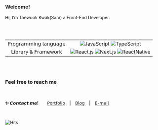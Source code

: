 

### Welcome!

Hi, I’m Taewook Kwak(Sam) a Front-End Developer.

 <br/>
<br/>

 <table>
    <tbody>
      <tr align="center">
        <td>𝖯𝗋𝗈𝗀𝗋𝖺𝗆𝗆𝗂𝗇𝗀 𝗅𝖺𝗇𝗀𝗎𝖺𝗀𝖾</td>
        <td>
          <img src="https://img.shields.io/badge/JavaScript-DB9D22?style=for-the-badge&logo=JavaScript&logoColor=white" alt="JavaScript"> 
          <img src="https://img.shields.io/badge/TypeScript-2F74C0?style=for-the-badge&logo=TypeScript&logoColor=white" alt="TypeScript"> 
        </td>
      </tr>
      <tr align="center">
        <td>𝖫𝗂𝖻𝗋𝖺𝗋𝗒 & 𝖥𝗋𝖺𝗆𝖾𝗐𝗈𝗋𝗄</td>
        <td>
          <img src="https://img.shields.io/badge/React-00D1F7?style=for-the-badge&logo=React&logoColor=white" alt="React.js">
          <img src="https://img.shields.io/badge/Next-212121?style=for-the-badge&logo=Next.js&logoColor=white" alt="Next.js">
          <img src="https://img.shields.io/badge/ReactNative-00D1F7?style=for-the-badge&logo=React&logoColor=white" alt="ReactNative">
        </td>
      </tr>
    </tbody>
  </table>
  

<br/>
<br/>

### Feel free to reach me

  <br/>

  **✨ 𝘾𝙤𝙣𝙩𝙖𝙘𝙩 𝙢𝙚!**　　[𝖯𝗈𝗋𝗍𝖿𝗈𝗅𝗂𝗈](https://samsfetechblog.site/introduce)　|　[𝖡𝗅𝗈𝗀](https://samsfetechblog.site)　|　[𝖤-𝗆𝖺𝗂𝗅](rhkrxodnr@gmail.com)

  <br/>
  
  ![Hits](https://komarev.com/ghpvc/?username=TaewookKwak&&style=flat&color=lightgrey)

  <br/>

